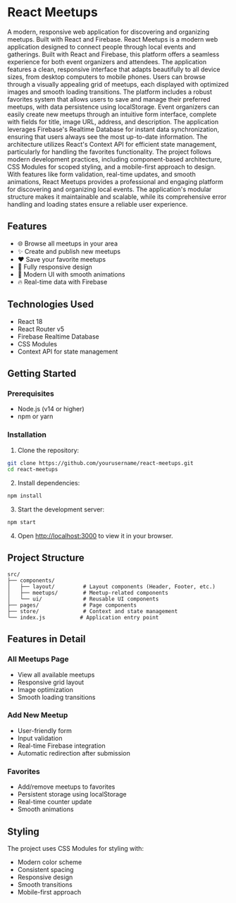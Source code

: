# React Meetups

A modern, responsive web application for discovering and organizing meetups. Built with React and Firebase.
React Meetups is a modern web application designed to connect people through local events and gatherings. Built with React and Firebase, this platform offers a seamless experience for both event organizers and attendees. The application features a clean, responsive interface that adapts beautifully to all device sizes, from desktop computers to mobile phones. Users can browse through a visually appealing grid of meetups, each displayed with optimized images and smooth loading transitions. The platform includes a robust favorites system that allows users to save and manage their preferred meetups, with data persistence using localStorage. Event organizers can easily create new meetups through an intuitive form interface, complete with fields for title, image URL, address, and description. The application leverages Firebase's Realtime Database for instant data synchronization, ensuring that users always see the most up-to-date information. The architecture utilizes React's Context API for efficient state management, particularly for handling the favorites functionality. The project follows modern development practices, including component-based architecture, CSS Modules for scoped styling, and a mobile-first approach to design. With features like form validation, real-time updates, and smooth animations, React Meetups provides a professional and engaging platform for discovering and organizing local events. The application's modular structure makes it maintainable and scalable, while its comprehensive error handling and loading states ensure a reliable user experience.

## Features

- 🌐 Browse all meetups in your area
- ✨ Create and publish new meetups
- ❤️ Save your favorite meetups
- 📱 Fully responsive design
- 🎨 Modern UI with smooth animations
- 🔥 Real-time data with Firebase

## Technologies Used

- React 18
- React Router v5
- Firebase Realtime Database
- CSS Modules
- Context API for state management

## Getting Started

### Prerequisites

- Node.js (v14 or higher)
- npm or yarn

### Installation

1. Clone the repository:
```bash
git clone https://github.com/yourusername/react-meetups.git
cd react-meetups
```

2. Install dependencies:
```bash
npm install
```

3. Start the development server:
```bash
npm start
```

4. Open [http://localhost:3000](http://localhost:3000) to view it in your browser.

## Project Structure

```
src/
├── components/
│   ├── layout/         # Layout components (Header, Footer, etc.)
│   ├── meetups/        # Meetup-related components
│   └── ui/             # Reusable UI components
├── pages/              # Page components
├── store/              # Context and state management
└── index.js           # Application entry point
```

## Features in Detail

### All Meetups Page
- View all available meetups
- Responsive grid layout
- Image optimization
- Smooth loading transitions

### Add New Meetup
- User-friendly form
- Input validation
- Real-time Firebase integration
- Automatic redirection after submission

### Favorites
- Add/remove meetups to favorites
- Persistent storage using localStorage
- Real-time counter update
- Smooth animations

## Styling

The project uses CSS Modules for styling with:
- Modern color scheme
- Consistent spacing
- Responsive design
- Smooth transitions
- Mobile-first approach
